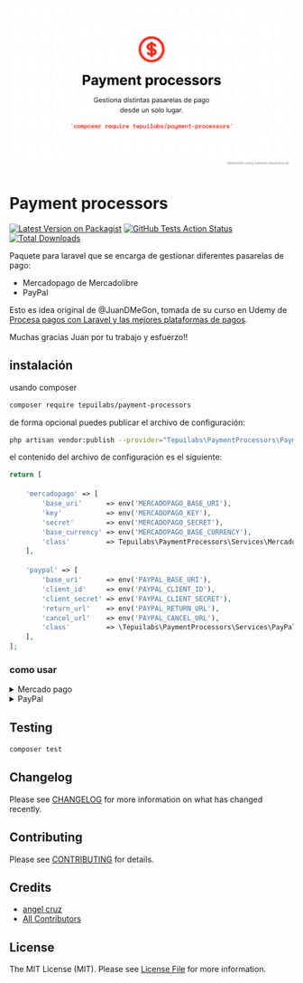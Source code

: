 <p align="center">
	<img src="payment-processors.png" width="1028">
</p>

# Payment processors

[![Latest Version on Packagist](https://img.shields.io/packagist/v/tepuilabs/payment-processors.svg?style=flat-square)](https://packagist.org/packages/tepuilabs/payment-processors)
[![GitHub Tests Action Status](https://img.shields.io/github/workflow/status/tepuilabs/payment-processors/run-tests?label=tests)](https://github.com/tepuilabs/payment-processors/actions?query=workflow%3ATests+branch%3Amaster)
[![Total Downloads](https://img.shields.io/packagist/dt/tepuilabs/payment-processors.svg?style=flat-square)](https://packagist.org/packages/tepuilabs/payment-processors)


Paquete para laravel que se encarga de gestionar diferentes pasarelas de pago:

- Mercadopago de Mercadolibre
- PayPal


Esto es idea original de @JuanDMeGon, tomada de su curso en Udemy de [Procesa pagos con Laravel y las mejores plataformas de pagos](https://www.udemy.com/course/procesa-pagos-en-linea-con-laravel-y-pasarelas-de-pagos-paypal-stripe/?referralCode=23F6FEDB611DEF416097).

Muchas gracias Juan por tu trabajo y esfuerzo!!


## instalación

usando composer

```bash
composer require tepuilabs/payment-processors
```

de forma opcional puedes publicar el archivo de configuración:

```bash
php artisan vendor:publish --provider="Tepuilabs\PaymentProcessors\PaymentProcessorsServiceProvider" --tag="config"
```

el contenido del archivo de configuración es el siguiente:

```php
return [

    'mercadopago' => [
        'base_uri'      => env('MERCADOPAGO_BASE_URI'),
        'key'           => env('MERCADOPAGO_KEY'),
        'secret'        => env('MERCADOPAGO_SECRET'),
        'base_currency' => env('MERCADOPAGO_BASE_CURRENCY'),
        'class'         => Tepuilabs\PaymentProcessors\Services\MercadoPagoService::class,
    ],

    'paypal' => [
        'base_uri'      => env('PAYPAL_BASE_URI'),
        'client_id'     => env('PAYPAL_CLIENT_ID'),
        'client_secret' => env('PAYPAL_CLIENT_SECRET'),
        'return_url'    => env('PAYPAL_RETURN_URL'),
        'cancel_url'    => env('PAYPAL_CANCEL_URL'),
        'class'         => \Tepuilabs\PaymentProcessors\Services\PayPalService::class,
    ],
];
```

### como usar


<details>

<summary>Mercado pago</summary>

Primero debes seguir las indicaciones de mercado libre para hacer la integración de [cliente](https://www.mercadopago.com.uy/developers/es/guides/online-payments/checkout-api/receiving-payment-by-card/) luego de eso, sigue los pasos abajo descritos:

> NOTA: esta implementación no está pensada para cobros en cuotas

```php
// usa el facade
use Tepuilabs\PaymentProcessors\Facades\PaymentProcessors;

// luego crea la instancia de la clase a usar
$mercadopago = PaymentProcessors::resolveService('mercadopago');

// necesitamos:
// $cardNetwork: visa / mastercard
// $cardToken: token de la tarjeta
// $amount: monto a cobrar
// $userEmail: correo del usuario

$mercadopago->handlePayment('visa', 'ff8080814c11e237014c1ff593b57b4d', 177, 'test@test.com');
```

### respuesta

```yml
{
    "status": "approved",
    "status_detail": "accredited",
    "id": 3055677,
    "date_approved": "2019-02-23T00:01:10.000-04:00",
    "payer": {
        ...
    },
    "payment_method_id": "visa",
    "payment_type_id": "credit_card",
    "refunds": [],
    ...
}
```
</details>

<details>
<summary>PayPal</summary>
Para usar paypal solamente debemos usar dos metodos:

```php
// usa el facade
use Tepuilabs\PaymentProcessors\Facades\PaymentProcessors;

// luego crea la instancia de la clase a usar
$paypal = PaymentProcessors::resolveService('paypal');

// necesitamos:
// $amoun: el monto a cobrar
// $currency: el id de la moneda a cobrar, por defecto es USD

// este método hace una redirección a paypal

$paypal->handlePayment(200);

// el otro método que debemos usar es

$paypal->handleApproval();

// este método retorna toda la infromación del pago de ser aceptado por el usuario
// o retorna un array vacio

```

</details>

## Testing

```bash
composer test
```

## Changelog

Please see [CHANGELOG](CHANGELOG.md) for more information on what has changed recently.

## Contributing

Please see [CONTRIBUTING](.github/CONTRIBUTING.md) for details.


## Credits

- [angel cruz](https://github.com/abr4xas)
- [All Contributors](../../contributors)

## License

The MIT License (MIT). Please see [License File](LICENSE.md) for more information.
